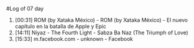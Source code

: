 #Log of 07 day

1. [00:31] ROM (by Xataka México) - ROM (by Xataka México) - El nuevo capítulo en la batalla de Apple y Epic
1. [14:11] Niyaz - The Fourth Light - Sabza Ba Naz (The Triumph of Love)
1. [15:33] m.facebook.com - unknown - Facebook
